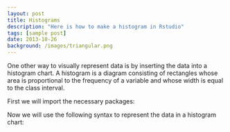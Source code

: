```yaml
---
layout: post
title: Histograms
description: "Here is how to make a histogram in Rstudio"
tags: [sample post]
date: 2013-10-26
background: /images/triangular.png
---
```


One other way to visually represent data is by inserting the data into a histogram chart. A histogram is a diagram consisting of rectangles whose area is proportional to the frequency of a variable and whose width is equal to the class interval.

First we will import the necessary packages:


Now we will use the following syntax to represent the data in a histogram chart:


